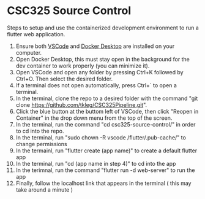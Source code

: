 # CSC325 Source Control
Steps to setup and use the containerized development environment to run a flutter web application.
1. Ensure both [VSCode](https://code.visualstudio.com/download) and [Docker Desktop](https://www.docker.com/products/docker-desktop/) are installed on your computer.
2. Open Docker Desktop, this must stay open in the background for the dev container to work properly (you can minimize it).
3. Open VSCode and open any folder by pressing Ctrl+K followed by Ctrl+O. Then select the desired folder.
4. If a terminal does not open automatically, press Ctrl+` to open a terminal.
5. In the terminal, clone the repo to a desired folder with the command "git clone https://github.com/tkleg/CSC325Pipeline.git".
6. Click the blue button at the buttom left of VSCode, then click "Reopen in Container" in the drop down menu from the top of the screen.
7. In the terminal, run the command "cd csc325-source-control/" in order to cd into the repo.
8. In the terminal, run "sudo chown -R vscode /flutter/.pub-cache/" to change permissions    
9. In the termainl, run "flutter create (app name)" to create a default flutter app 
10. In the terminal, run "cd (app name in step 4)" to cd into the app
11. In the terimnal, run the command "flutter run -d web-server" to run the app
12. Finally, follow the localhost link that appears in the terminal ( this may take around a minute )
